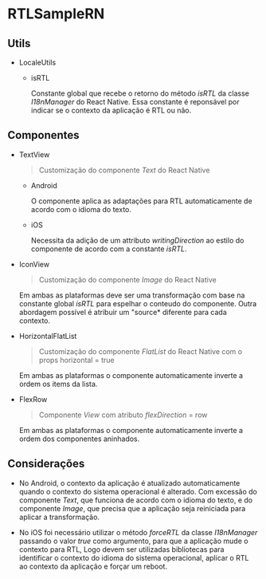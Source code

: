 # RTLSampleRN

## Utils

* LocaleUtils
  
  * isRTL
  
    Constante global que recebe o retorno do método *isRTL* da classe *I18nManager* do React Native. 
    Essa constante é reponsável por indicar se o contexto da aplicação é RTL ou não.
  
## Componentes

* TextView

  > Customização do componente *Text* do React Native

  * Android
    
      O componente aplica as adaptações para RTL automaticamente de acordo com o idioma do texto.
    
  * iOS
      
      Necessita da adição de um attributo *writingDirection* ao estilo do componente de acordo com a constante *isRTL*.
    
* IconView

  > Customização do componente *Image* do React Native
  
  Em ambas as plataformas deve ser uma transformação com base na constante global *isRTL* para espelhar o conteudo do componente. 
  Outra abordagem possível é atribuir um "source* diferente para cada contexto.

* HorizontalFlatList

  > Customização do componente *FlatList* do React Native com o props horizontal = true
  
  Em ambas as plataformas o componente automaticamente inverte a ordem os items da lista.

* FlexRow

  > Componente *View* com atributo *flexDirection* = row
  
  Em ambas as plataformas o componente automaticamente inverte a ordem dos componentes aninhados.
  
## Considerações

  * No Android, o contexto da aplicação é atualizado automaticamente quando o contexto do sistema operacional é alterado. 
  Com excessão do componente *Text*, que funciona de acordo com o idioma do texto, e do componente *Image*, que precisa que a aplicação seja reiniciada para aplicar a transformação.
  
  * No iOS foi necessário utilizar o método *forceRTL* da classe *I18nManager* passando o valor *true* como argumento, para que a aplicação mude o contexto para RTL,
  Logo devem ser utilizadas bibliotecas para identificar o contexto do idioma do sistema operacional, aplicar o RTL ao contexto da aplicação e forçar um reboot.
